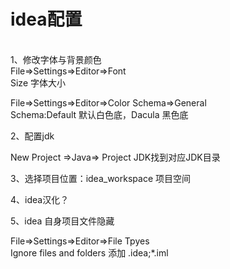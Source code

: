 <H1>idea配置</H1><br>
1、修改字体与背景颜色 <br>
File=>Settings=>Editor=>Font<br>
Size 字体大小<br>

File=>Settings=>Editor=>Color Schema=>General<br>
Schema:Default 默认白色底，Dacula 黑色底<br>

2、配置jdk<br>

New Project =>Java=> Project JDK找到对应JDK目录<br>

3、选择项目位置：idea_workspace 项目空间<br>


4、idea汉化？<br>

5、idea 自身项目文件隐藏<br>

File=>Settings=>Editor=>File Tpyes<br>
Ignore files and folders 添加 .idea;*.iml<br>

